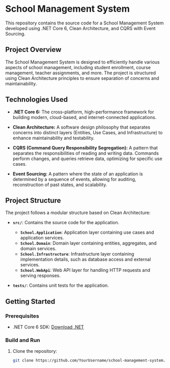 # School Management System

This repository contains the source code for a School Management System developed using .NET Core 6, Clean Architecture, and CQRS with Event Sourcing.

## Project Overview

The School Management System is designed to efficiently handle various aspects of school management, including student enrollment, course management, teacher assignments, and more. The project is structured using Clean Architecture principles to ensure separation of concerns and maintainability.

## Technologies Used

- **.NET Core 6:** The cross-platform, high-performance framework for building modern, cloud-based, and internet-connected applications.

- **Clean Architecture:** A software design philosophy that separates concerns into distinct layers (Entities, Use Cases, and Infrastructure) to enhance maintainability and testability.

- **CQRS (Command Query Responsibility Segregation):** A pattern that separates the responsibilities of reading and writing data. Commands perform changes, and queries retrieve data, optimizing for specific use cases.

- **Event Sourcing:** A pattern where the state of an application is determined by a sequence of events, allowing for auditing, reconstruction of past states, and scalability.

## Project Structure

The project follows a modular structure based on Clean Architecture:

- **`src/`**: Contains the source code for the application.
  - **`School.Application`**: Application layer containing use cases and application services.
  - **`School.Domain`**: Domain layer containing entities, aggregates, and domain services.
  - **`School.Infrastructure`**: Infrastructure layer containing implementation details, such as database access and external services.
  - **`School.WebApi`**: Web API layer for handling HTTP requests and serving responses.

- **`tests/`**: Contains unit tests for the application.

## Getting Started

### Prerequisites

- .NET Core 6 SDK: [Download .NET](https://dotnet.microsoft.com/download)

### Build and Run

1. Clone the repository:

   ```bash
   git clone https://github.com/YourUsername/school-management-system.git
